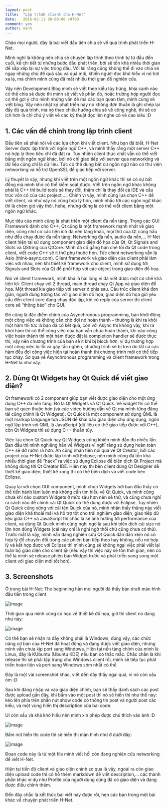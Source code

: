 ```yaml
---
layout: post
title:  "Lập trình client cho H-Net"
date:   2016-02-11 00:00:00 +0700
comment: yes
author: manh
--- 
```

Chào mọi người, đây là bài viết đầu tiên chia sẻ về quá trình phát triển H-Net.

Mình nghĩ là không nên chia sẻ chuyện lập trình theo trình tự từ đầu đến cuối, kể chi tiết từ những bước đầu phát triển, bởi sẽ tốn khá nhiều thời gian để sắp xếp lại sự việc trong đầu. Với lại rằng cũng không thể đi vào chia sẻ ngay những chủ đề quá sâu và quá mới, khiến người đọc khó hiểu vì nó hơi xa lạ, mà chính mình cũng đã mất nhiều thời gian để nghiên cứu.

Vậy nên Development Blog mình sẽ viết theo kiểu tùy hứng, khía cạnh nào có thể chia sẻ được thì mình sẽ viết về phần đó, hoặc trường hợp người đọc có thể gợi ý cho mình những vấn đề mà các bạn quan tâm, mình cũng sẽ viết blog. Vậy nên nhật ký phát triển này nó không đơn thuần là ghi chép lại đầy đủ quá trình, mà nó theo chiều hướng chia sẻ về công nghệ, thì sẽ có ích hơn là chỉ chú ý viết về các kỹ thuật đọc lên nghe có vẻ cao siêu :D

## 1. Các vấn đề chính trong lập trình client

Đầu tiên sẽ phải nói về các lựa chọn khi viết client. Như bạn đã biết, H-Net Server được lập trình với ngôn ngữ C++, và mình thấy rằng một server C++ nó hợp lý theo tiêu chí đã đặt ra. Tuy nhiên client thực chất vẫn có thể viết bằng một ngôn ngữ khác, bởi nó chỉ giao tiếp với server qua networking và dữ liệu cũng chỉ là dữ liệu. Tức có thể dùng bất cứ ngôn ngữ nào có thư viện networking và hỗ trợ OpenSSL để giao tiếp với server.
 
Lý thuyết là vậy, nhưng khi viết trên một ngôn ngữ khác thì sẽ có sự bất đồng mà mình khó có thể kiểm soát được. Viết trên ngôn ngữ khác không phải là C++ thì build tools sẽ thay đổi, thậm chí là thay đổi cả IDE và cấu trúc vốn có của các project,…. Chính vì vậy, mình cũng lựa chọn C++ để viết client, và như vậy nó cũng hợp lý hơn, mình nhắc tới các ngôn ngữ khác thì là chém gió vậy thôi, hehe, nhưng đúng là có thể viết client bằng một ngôn ngữ khác. 

Mục tiêu của mình cũng là phát triển một client đa nền tảng. Trong các GUI Framework dành cho C++, Qt cũng là một framework mạnh nhất về giao diện, cũng như có các tiện ích đa nền tảng khác, mọi thứ của Qt cũng hầu như đều chạy được đa nền tảng: Networking đa nền, audio đa nền,… H-Net client hiện tại sử dụng component giao diện đồ họa của Qt, Qt Signals and Slots và QString của QtCore. Mình đã cố gắng hạn chế tối đa Qt code trong client, viết code C++ sẽ ít thứ phụ thuộc hơn. Tức client networking vẫn là Asio (think-async.com). Client framework và giao diện của client phải làm việc với nhau, nên khi thiết kế framework cho client, mình sử dụng tới Signals and Slots của Qt để phổi hợp với các object trong giao diện đồ họa.

Nói về client framework, mình khá là hài lòng vì đã viết được một cơ chế khá tiện lợi. Client chạy với 2 thread, main thread chạy Qt App và giao diện đồ họa. Một thread kia giao tiếp với server ở phía sau. Cấu trúc client khá đơn giản, người dùng tương tác với giao diện đồ họa, giao diện đồ họa gửi yêu cầu đến client core đang chạy độc lập, khi có reply của server thì client core sẽ “thông báo” cho GUI.

Đó cũng là đặc điểm chính của Asynchronous programming, bạn khởi động một công việc và không cần chờ đợi nó hoàn thành – thường là khi ra khỏi một hàm thì tức là bạn đã có kết quả, còn với Async thì không vậy, khi ra khỏi hàm thì có thể công việc của bạn vẫn chưa hoàn thành, khi nào công việc hoàn thành thì một hàm được đặt là completion handler sẽ được thực thi, vậy nên chương trình của bạn sẽ ít khi bị block hơn, ví dụ trường hợp một công việc bị lỗi và gây tắc nghẽn, chương trình sẽ bị treo do tất cả các hàm đều đợi công việc hiện tại hoàn thành thì chương trình mới có thể tiếp tục chạy. Sơ qua về Asynchronous programming và client framework trong H-Net là như vậy.

## 2. Dùng Qt Widgets hay Qt Quick để viết giao diện?

Qt framework có 2 component giúp bạn viết được giao diện cho một ứng dụng C++ đa nền tảng. Đó là Qt Widgets và Qt Quick. Về widget thì có thể bạn sẽ quen thuộc hơn (và các video hướng dẫn về Qt mà mình từng đăng tải cũng chính là Qt Widgets). Qt Quick là một component sử dụng QML là một markup language tựa JSON để khai báo giao diện cho ứng dụng, ngôn ngữ lập trình với QML là JavaScript (dữ liệu có thể giao tiếp được với C++), còn Qt Widgets thì sử dụng C++ thuần túy.

Việc lựa chọn Qt Quick hay Qt Widgets cũng khiến mình đắn đo nhiều lần. Ban đầu thì mình nghiêng hẳn về Widgets vì nghĩ rằng sử dụng hoàn toàn C++ sẽ đỡ rườm rà hơn. Àh cũng nhân tiện nói qua về Qt Creator, bởi các project của H-Net được lập trình với Eclipse, nên mình cũng đã tốn khá nhiều thời gian để “hack” ra việc sử dụng Eclipse để biên dịch Qt Project mà không dùng tới Qt Creator IDE. Hiện nay thì bên client dùng Qt Designer để thiết kế giao diện, thiết kế xong thì có thể biên dịch và viết code bên Eclipse.

Quay lại với chọn GUI component, mình chọn Widgets bởi ban đầu thấy có thể tiến hành làm luôn mà không cần tìm hiểu về Qt Quick, và mình cũng chưa khi nào custom Widgets ở mức sâu hơn nên sẽ thử, và cũng chưa nghĩ ra cách nào để chỉnh cái Qt Quick có thể dùng được với Eclipse. Tuy nhiên Qt Quick cũng xứng với cái tên Quick của nó, mình nhận thấy thằng này viết giao diện khá thoải mái và hỗ trợ tốt cho trải nghiệm giao diện, giao tiếp dữ liệu giữa C++ và JavaScript thì chắc là sẽ ảnh hưởng tới performance của client, và dùng Qt Quick mình cũng nghi ngờ là sau khi biên dịch cái size nó lớn hơn dùng Widgets (cái này chỉ là nghi ngờ thôi chứ cũng chưa có thử). Trước mắt là vậy, mình vẫn đang nghiên cứu Qt Quick dần dần xem nó có hợp lý để chuyển đổi trong các phiên bản tiếp theo hay không, nếu nó hợp lý và kết hợp được với Eclipse thì mình cũng sẽ không ngại việc phải viết lại toàn bộ giao diện cho client 😀 (nếu vậy thì việc này sẽ tốn thời gian, nên có thể là mình sẽ release phiên bản Widget trước và phát triển song song một client với giao diện mới tốt hơn).

## 3. Screenshots

Ở trong bài H-Net: The beginning hẳn mọi người đã thấy bản draft màn hình đầu tiên trong client

![image](/images/hnet_client_draft.png)

Thời gian qua mình cũng có học về thiết kế đồ họa, giờ thì client nó đang như này:

![image](/images/hnet_client_new.png)

Có thể bạn sẽ nhận ra đây không phải là Windows, đúng vậy, các chức năng cơ bản của H-Net đã hoạt động và đang được viết giao diện, nhưng mình vẫn chưa kịp port sang Windows. Hiện tại nền tảng chính của mình là Linux, đây là KUbuntu (Ubuntu KDE) nếu bạn có thắc mắc. Chắc chắn là khi release thì sẽ phải tập trung cho Windows client rồi, mình sẽ tiếp tục phát triển hoàn tiện và port sang Windows sớm nhất có thể.

Đây là một vài screenshot khác, viết đến đây thấy ngại quá, vì nó còn xấu òm :D

Sau khi đăng nhập và vào giao diện chính, bạn sẽ thấy danh sách các post được upload gần đây, khi bấm vào một post thì nó sẽ hiển thị như thế này: kéo lên phía trên phần nút show code có thông tin post và người post các kiểu, và một vùng hiển thị description của bài code.

UI còn xấu và khá khó hiểu nên mình xin phép được chú thích vào ảnh :D

![image](/images/code_view.png)

Bấm nút hiển thị code thì sẽ hiển thị màn hình như ở dưới đây:

![image](/images/code_show.png)

Đoạn code này là từ một file mình viết hồi còn đang nghiên cứu networking để viết H-Net.

Hiện tại tiến độ client và giao diện chính sơ qua là vậy, ngoài ra còn giao diện upload code thì có hỗ thêm markdown để viết description,… các thành phần khác ví dụ như Profile của người dùng cũng đã có giao diện và đang được điều chỉnh thêm.

Đến đây chắc là kết thúc bài viết này được rồi, hẹn các bạn trong một bài khác về chuyện phát triển H-Net.